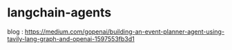 # langchain-agents
blog : https://medium.com/gopenai/building-an-event-planner-agent-using-tavily-lang-graph-and-openai-1597553fb3d1
